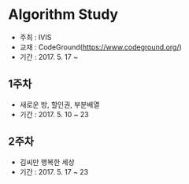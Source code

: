 # Algorithm Study
* 주최 : IVIS
* 교재 : CodeGround(https://www.codeground.org/)
* 기간 : 2017. 5. 17 ~

## 1주차
* 새로운 방, 할인권, 부분배열
* 기간 : 2017. 5. 10 ~ 23

## 2주차
* 김씨만 행복한 세상
* 기간 : 2017. 5. 17 ~ 23
